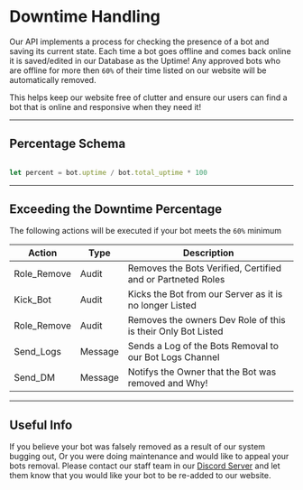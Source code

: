 # Downtime Handling
Our API implements a process for checking the presence of a bot and saving its current state.
Each time a bot goes offline and comes back online it is saved/edited in our Database as the Uptime!
Any approved bots who are offline for more then `60%` of their time listed on our website will be automatically removed.

This helps keep our website free of clutter and ensure our users can find a bot that is online and responsive when they need it!

--- 

## Percentage Schema

```js

let percent = bot.uptime / bot.total_uptime * 100

```

---

## Exceeding the Downtime Percentage

The following actions will be executed if your bot meets the `60%` minimum

| Action      | Type    | Description                                                  |
| ----------- | ------- | ------------------------------------------------------------ |
| Role_Remove | Audit   | Removes the Bots Verified, Certified and or Partneted Roles  |
| Kick_Bot    | Audit   | Kicks the Bot from our Server as it is no longer Listed      |
| Role_Remove | Audit   | Removes the owners Dev Role of this is their Only Bot Listed |
| Send_Logs   | Message | Sends a Log of the Bots Removal to our Bot Logs Channel      |
| Send_DM     | Message | Notifys the Owner that the Bot was removed and Why!          |


---

## Useful Info
If you believe your bot was falsely removed as a result of our system bugging out,
Or you were doing maintenance and would like to appeal your bots removal. Please contact
our staff team in our [Discord Server](https://infinitybotlist.com/discord) and let them know
that you would like your bot to be re-added to our website.
